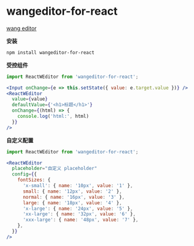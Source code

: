 <!--
 * @Author: dongmin
 * @LastEditors: dongmin
 * @Date: 2021-04-01 15:24:50
 * @LastEditTime: 2021-04-19 14:33:14
-->
# wangeditor-for-react

[wang editor](https://www.wangeditor.com/)

**安装**
```bash
npm install wangeditor-for-react
```


**受控组件**
```jsx
import ReactWEditor from 'wangeditor-for-react';

<Input onChange={e => this.setState({ value: e.target.value })} />
<ReactWEditor
  value={value}
  defaultValue={'<h1>标题</h1>'}
  onChange={(html) => {
    console.log('html:', html)
  }}
/>
```

**自定义配置**

```jsx
import ReactWEditor from 'wangeditor-for-react';

<ReactWEditor
  placeholder="自定义 placeholder"
  config={{
    fontSizes: {
      'x-small': { name: '10px', value: '1' },
      small: { name: '12px', value: '2' },
      normal: { name: '16px', value: '3' },
      large: { name: '18px', value: '4' },
      'x-large': { name: '24px', value: '5' },
      'xx-large': { name: '32px', value: '6' },
      'xxx-large': { name: '48px', value: '7' },
    },
  }}
/>
```